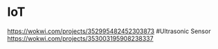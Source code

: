 # IoT
https://wokwi.com/projects/352995482452303873
#Ultrasonic Sensor
https://wokwi.com/projects/353003195908238337
